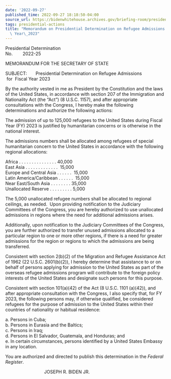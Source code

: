```yaml
---
date: '2022-09-27'
published_time: 2022-09-27 18:18:50-04:00
source_url: https://bidenwhitehouse.archives.gov/briefing-room/presidential-actions/2022/09/27/memorandum-on-presidential-determination-on-refugee-admissions-for-fiscal-year-2023/
tags: presidential-actions
title: "Memorandum on Presidential Determination on Refugee Admissions for Fiscal\
  \ Year\_2023"
---
```

 
Presidential Determination  
No.        2022-25        

MEMORANDUM FOR THE SECRETARY OF STATE

SUBJECT:       Presidential Determination on Refugee Admissions         
         for  Fiscal Year 2023

By the authority vested in me as President by the Constitution and the
laws of the United States, in accordance with section 207 of the
Immigration and Nationality Act (the “Act”) (8 U.S.C. 1157), and after
appropriate consultations with the Congress, I hereby make the following
determinations and authorize the following actions:  
  
The admission of up to 125,000 refugees to the United States during
Fiscal Year (FY) 2023 is justified by humanitarian concerns or is
otherwise in the national interest.  
  
The admissions numbers shall be allocated among refugees of special
humanitarian concern to the United States in accordance with the
following regional allocations:  
  
Africa . . . . . . . . . . . . . . . 40,000  
East Asia . . . . . . . . . . . . .  15,000  
Europe and Central Asia . . . . . .  15,000  
Latin America/Caribbean . . . . . .  15,000  
Near East/South Asia . . . . . . . . 35,000  
Unallocated Reserve . . . . . . . . . 5,000  
  
The 5,000 unallocated refugee numbers shall be allocated to regional
ceilings, as needed.  Upon providing notification to the Judiciary
Committees of the Congress, you are hereby authorized to use unallocated
admissions in regions where the need for additional admissions arises.  
  
Additionally, upon notification to the Judiciary Committees of the
Congress, you are further authorized to transfer unused admissions
allocated to a particular region to one or more other regions, if there
is a need for greater admissions for the region or regions to which the
admissions are being transferred.  
  
Consistent with section 2(b)(2) of the Migration and Refugee Assistance
Act of 1962 (22 U.S.C. 2601(b)(2)), I hereby determine that assistance
to or on behalf of persons applying for admission to the United States
as part of the overseas refugee admissions program will contribute to
the foreign policy interests of the United States and designate such
persons for this purpose.  
  
Consistent with section 101(a)(42) of the Act (8 U.S.C. 1101 (a)(42)),
and after appropriate consultation with the Congress, I also specify
that, for FY 2023, the following persons may, if otherwise qualified, be
considered refugees for the purpose of admission to the United States
within their countries of nationality or habitual residence: 

a\. Persons in Cuba;  
b. Persons in Eurasia and the Baltics;  
c. Persons in Iraq;  
d. Persons in El Salvador, Guatemala, and Honduras; and  
e. In certain circumstances, persons identified by a United States
Embassy in any location.

You are authorized and directed to publish this determination in the
*Federal Register*.  

                               JOSEPH R. BIDEN JR.
